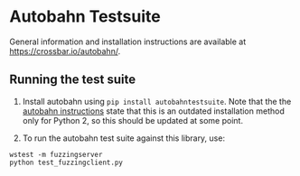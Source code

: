 # Autobahn Testsuite

General information and installation instructions are available at https://crossbar.io/autobahn/.

## Running the test suite

1. Install autobahn using `pip install autobahntestsuite`. Note that the the
[autobahn instructions](https://github.com/crossbario/autobahn-testsuite#installation)
state that this is an outdated installation method only for Python 2, so this
should be updated at some point.

2. To run the autobahn test suite against this library, use:
```
wstest -m fuzzingserver
python test_fuzzingclient.py
```
